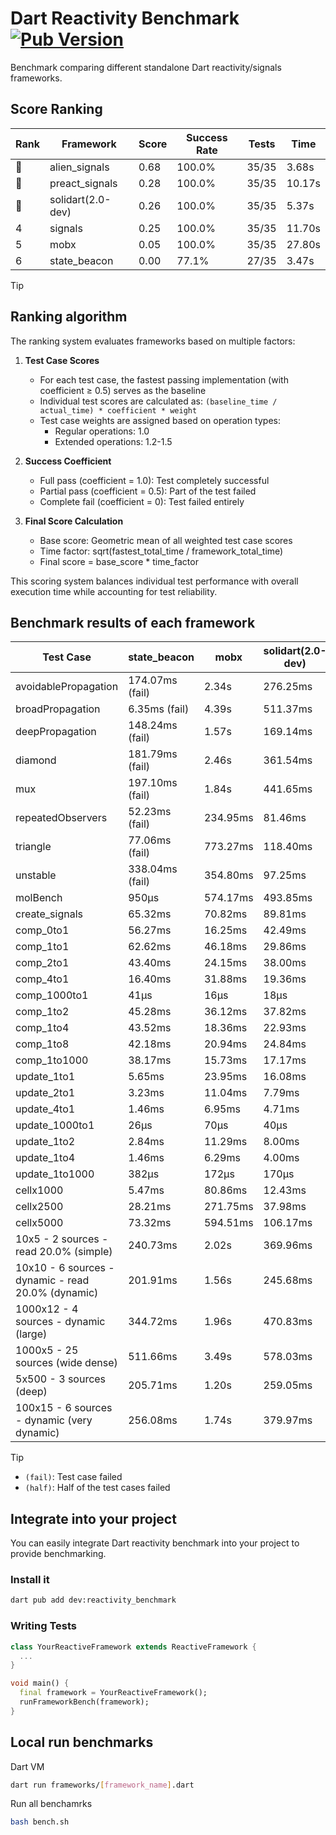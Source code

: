 # Dart Reactivity Benchmark [![Pub Version](https://img.shields.io/pub/v/reactivity_benchmark)](https://pub.dev/packages/reactivity_benchmark)

Benchmark comparing different standalone Dart reactivity/signals frameworks.

## Score Ranking

<!-- ranking start -->
| Rank | Framework | Score | Success Rate | Tests | Time |
|------|-----------|-------|--------------|-------|------|
| 🥇 | alien_signals | 0.68 | 100.0% | 35/35 | 3.68s |
| 🥈 | preact_signals | 0.28 | 100.0% | 35/35 | 10.17s |
| 🥉 | solidart(2.0-dev) | 0.26 | 100.0% | 35/35 | 5.37s |
| 4 | signals | 0.25 | 100.0% | 35/35 | 11.70s |
| 5 | mobx | 0.05 | 100.0% | 35/35 | 27.80s |
| 6 | state_beacon | 0.00 | 77.1% | 27/35 | 3.47s |

<!-- ranking end -->

> [!TIP]
> ## Ranking algorithm
>
> The ranking system evaluates frameworks based on multiple factors:
>
> 1. **Test Case Scores**
>    - For each test case, the fastest passing implementation (with coefficient ≥ 0.5) serves as the baseline
>    - Individual test scores are calculated as: `(baseline_time / actual_time) * coefficient * weight`
>    - Test case weights are assigned based on operation types:
>      - Regular operations: 1.0
>      - Extended operations: 1.2-1.5
>
> 2. **Success Coefficient**
>    - Full pass (coefficient = 1.0): Test completely successful
>    - Partial pass (coefficient = 0.5): Part of the test failed
>    - Complete fail (coefficient = 0): Test failed entirely
>
> 3. **Final Score Calculation**
>    - Base score: Geometric mean of all weighted test case scores
>    - Time factor: sqrt(fastest_total_time / framework_total_time)
>    - Final score = base_score * time_factor
>
> This scoring system balances individual test performance with overall execution time while accounting for test reliability.

## Benchmark results of each framework

<!-- test-case start -->
| Test Case | state_beacon | mobx | solidart(2.0-dev) | preact_signals | signals | alien_signals |
|---|---|---|---|---|---|---|
| avoidablePropagation | 174.07ms (fail) | 2.34s | 276.25ms | 200.92ms | 207.46ms | 183.73ms |
| broadPropagation | 6.35ms (fail) | 4.39s | 511.37ms | 445.86ms | 450.73ms | 344.89ms |
| deepPropagation | 148.24ms (fail) | 1.57s | 169.14ms | 174.86ms | 177.87ms | 125.13ms |
| diamond | 181.79ms (fail) | 2.46s | 361.54ms | 279.66ms | 286.00ms | 228.89ms |
| mux | 197.10ms (fail) | 1.84s | 441.65ms | 403.44ms | 443.63ms | 365.16ms |
| repeatedObservers | 52.23ms (fail) | 234.95ms | 81.46ms | 39.33ms | 44.38ms | 45.39ms |
| triangle | 77.06ms (fail) | 773.27ms | 118.40ms | 97.84ms | 99.56ms | 84.66ms |
| unstable | 338.04ms (fail) | 354.80ms | 97.25ms | 70.37ms | 79.09ms | 66.86ms |
| molBench | 950μs | 574.17ms | 493.85ms | 489.86ms | 486.51ms | 485.56ms |
| create_signals | 65.32ms | 70.82ms | 89.81ms | 5.30ms | 26.32ms | 27.61ms |
| comp_0to1 | 56.27ms | 16.25ms | 42.49ms | 21.28ms | 11.89ms | 7.03ms |
| comp_1to1 | 62.62ms | 46.18ms | 29.86ms | 12.47ms | 29.16ms | 4.19ms |
| comp_2to1 | 43.40ms | 24.15ms | 38.00ms | 9.21ms | 17.84ms | 2.33ms |
| comp_4to1 | 16.40ms | 31.88ms | 19.36ms | 7.11ms | 1.99ms | 10.11ms |
| comp_1000to1 | 41μs | 16μs | 18μs | 4μs | 5μs | 4μs |
| comp_1to2 | 45.28ms | 36.12ms | 37.82ms | 18.79ms | 22.85ms | 12.61ms |
| comp_1to4 | 43.52ms | 18.36ms | 22.93ms | 29.20ms | 16.08ms | 13.54ms |
| comp_1to8 | 42.18ms | 20.94ms | 24.84ms | 6.82ms | 6.96ms | 4.15ms |
| comp_1to1000 | 38.17ms | 15.73ms | 17.17ms | 4.79ms | 4.34ms | 3.21ms |
| update_1to1 | 5.65ms | 23.95ms | 16.08ms | 8.64ms | 8.96ms | 10.41ms |
| update_2to1 | 3.23ms | 11.04ms | 7.79ms | 4.24ms | 4.49ms | 2.29ms |
| update_4to1 | 1.46ms | 6.95ms | 4.71ms | 2.17ms | 2.26ms | 2.54ms |
| update_1000to1 | 26μs | 70μs | 40μs | 21μs | 22μs | 24μs |
| update_1to2 | 2.84ms | 11.29ms | 8.00ms | 4.63ms | 4.47ms | 5.28ms |
| update_1to4 | 1.46ms | 6.29ms | 4.00ms | 2.19ms | 2.24ms | 2.64ms |
| update_1to1000 | 382μs | 172μs | 170μs | 138μs | 42μs | 47μs |
| cellx1000 | 5.47ms | 80.86ms | 12.43ms | 9.98ms | 9.86ms | 7.05ms |
| cellx2500 | 28.21ms | 271.75ms | 37.98ms | 30.23ms | 37.02ms | 19.86ms |
| cellx5000 | 73.32ms | 594.51ms | 106.17ms | 84.70ms | 81.82ms | 48.98ms |
| 10x5 - 2 sources - read 20.0% (simple) | 240.73ms | 2.02s | 369.96ms | 439.19ms | 515.20ms | 230.91ms |
| 10x10 - 6 sources - dynamic - read 20.0% (dynamic) | 201.91ms | 1.56s | 245.68ms | 269.21ms | 294.76ms | 187.77ms |
| 1000x12 - 4 sources - dynamic (large) | 344.72ms | 1.96s | 470.83ms | 3.64s | 4.05s | 282.21ms |
| 1000x5 - 25 sources (wide dense) | 511.66ms | 3.49s | 578.03ms | 2.69s | 3.55s | 412.62ms |
| 5x500 - 3 sources (deep) | 205.71ms | 1.20s | 259.05ms | 225.78ms | 229.91ms | 187.34ms |
| 100x15 - 6 sources - dynamic (very dynamic) | 256.08ms | 1.74s | 379.97ms | 442.94ms | 487.83ms | 264.30ms |

<!-- test-case end -->

> [!TIP]
> - `(fail)`: Test case failed
> - `(half)`: Half of the test cases failed

## Integrate into your project

You can easily integrate Dart reactivity benchmark into your project to provide benchmarking.

### Install it

```bash
dart pub add dev:reactivity_benchmark
```

### Writing Tests

```dart
class YourReactiveFramework extends ReactiveFramework {
  ...
}

void main() {
  final framework = YourReactiveFramework();
  runFrameworkBench(framework);
}
```

## Local run benchmarks

Dart VM
```bash
dart run frameworks/[framework_name].dart
```

Run all benchamrks
```bash
bash bench.sh
```
